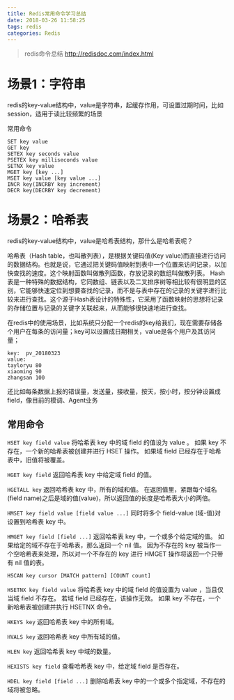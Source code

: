 ```yaml
---
title: Redis常用命令学习总结
date: 2018-03-26 11:58:25
tags: redis
categories: Redis
---
```


> redis命令总结
http://redisdoc.com/index.html

# 场景1：字符串
redis的key-value结构中，value是字符串，起缓存作用，可设置过期时间，比如session，适用于读比较频繁的场景

常用命令
```
SET key value
GET key
SETEX key seconds value
PSETEX key milliseconds value
SETNX key value
MGET key [key ...]
MSET key value [key value ...]
INCR key(INCRBY key increment)
DECR key(DECRBY key decrement)
```

# 场景2：哈希表
redis的key-value结构中，value是哈希表结构，那什么是哈希表呢？

哈希表（Hash table，也叫散列表），是根据关键码值(Key value)而直接进行访问的数据结构。也就是说，它通过把关键码值映射到表中一个位置来访问记录，以加快查找的速度。这个映射函数叫做散列函数，存放记录的数组叫做散列表。 Hash表是一种特殊的数据结构，它同数组、链表以及二叉排序树等相比较有很明显的区别，它能够快速定位到想要查找的记录，而不是与表中存在的记录的关键字进行比较来进行查找。这个源于Hash表设计的特殊性，它采用了函数映射的思想将记录的存储位置与记录的关键字关联起来，从而能够很快速地进行查找。

在redis中的使用场景，比如系统只分配一个redis的key给我们，现在需要存储各个用户在每条的访问量；key可以设置成日期相关，value是各个用户及其访问量；

```
key:  pv_20180323
value:
tayloryu 80
xiaoming 90
zhangsan 100
```
还比如每条数据上报的错误量，发送量，接收量，按天，按小时，按分钟设置成field，像目前的模调、Agent业务
<!-- more -->
## 常用命令

`HSET key field value` 将哈希表 key 中的域 field 的值设为 value 。 如果 key 不存在，一个新的哈希表被创建并进行 HSET 操作。 如果域 field 已经存在于哈希表中，旧值将被覆盖。

`HGET key field` 返回哈希表 key 中给定域 field 的值。

`HGETALL key` 返回哈希表 key 中，所有的域和值。 在返回值里，紧跟每个域名(field name)之后是域的值(value)，所以返回值的长度是哈希表大小的两倍。

`HMSET key field value [field value ...]` 同时将多个 field-value (域-值)对设置到哈希表 key 中。

`HMGET key field [field ...]` 返回哈希表 key 中，一个或多个给定域的值。 如果给定的域不存在于哈希表，那么返回一个 nil 值。 因为不存在的 key 被当作一个空哈希表来处理，所以对一个不存在的 key 进行 HMGET 操作将返回一个只带有 nil 值的表。

`HSCAN key cursor [MATCH pattern] [COUNT count]`

`HSETNX key field value` 将哈希表 key 中的域 field 的值设置为 value ，当且仅当域 field 不存在。 若域 field 已经存在，该操作无效。 如果 key 不存在，一个新哈希表被创建并执行 HSETNX 命令。

`HKEYS key` 返回哈希表 key 中的所有域。

`HVALS key` 返回哈希表 key 中所有域的值。

`HLEN key` 返回哈希表 key 中域的数量。

`HEXISTS key field` 查看哈希表 key 中，给定域 field 是否存在。

`HDEL key field [field ...]` 删除哈希表 key 中的一个或多个指定域，不存在的域将被忽略。
